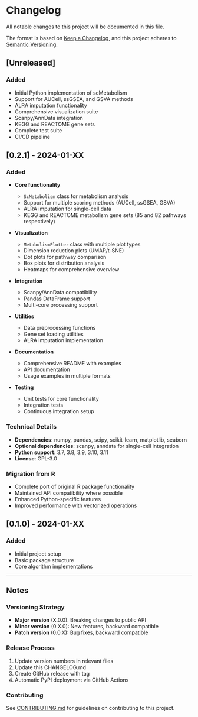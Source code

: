 # Changelog

All notable changes to this project will be documented in this file.

The format is based on [Keep a Changelog](https://keepachangelog.com/en/1.0.0/),
and this project adheres to [Semantic Versioning](https://semver.org/spec/v2.0.0.html).

## [Unreleased]

### Added
- Initial Python implementation of scMetabolism
- Support for AUCell, ssGSEA, and GSVA methods
- ALRA imputation functionality
- Comprehensive visualization suite
- Scanpy/AnnData integration
- KEGG and REACTOME gene sets
- Complete test suite
- CI/CD pipeline

## [0.2.1] - 2024-01-XX

### Added
- **Core functionality**
  - `ScMetabolism` class for metabolism analysis
  - Support for multiple scoring methods (AUCell, ssGSEA, GSVA)
  - ALRA imputation for single-cell data
  - KEGG and REACTOME metabolism gene sets (85 and 82 pathways respectively)

- **Visualization**
  - `MetabolismPlotter` class with multiple plot types
  - Dimension reduction plots (UMAP/t-SNE)
  - Dot plots for pathway comparison
  - Box plots for distribution analysis
  - Heatmaps for comprehensive overview

- **Integration**
  - Scanpy/AnnData compatibility
  - Pandas DataFrame support
  - Multi-core processing support

- **Utilities**
  - Data preprocessing functions
  - Gene set loading utilities
  - ALRA imputation implementation

- **Documentation**
  - Comprehensive README with examples
  - API documentation
  - Usage examples in multiple formats

- **Testing**
  - Unit tests for core functionality
  - Integration tests
  - Continuous integration setup

### Technical Details
- **Dependencies**: numpy, pandas, scipy, scikit-learn, matplotlib, seaborn
- **Optional dependencies**: scanpy, anndata for single-cell integration
- **Python support**: 3.7, 3.8, 3.9, 3.10, 3.11
- **License**: GPL-3.0

### Migration from R
- Complete port of original R package functionality
- Maintained API compatibility where possible
- Enhanced Python-specific features
- Improved performance with vectorized operations

## [0.1.0] - 2024-01-XX

### Added
- Initial project setup
- Basic package structure
- Core algorithm implementations

---

## Notes

### Versioning Strategy
- **Major version** (X.0.0): Breaking changes to public API
- **Minor version** (0.X.0): New features, backward compatible
- **Patch version** (0.0.X): Bug fixes, backward compatible

### Release Process
1. Update version numbers in relevant files
2. Update this CHANGELOG.md
3. Create GitHub release with tag
4. Automatic PyPI deployment via GitHub Actions

### Contributing
See [CONTRIBUTING.md](CONTRIBUTING.md) for guidelines on contributing to this project.
